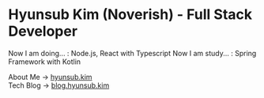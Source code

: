 # Hyunsub Kim (Noverish) - Full Stack Developer

Now I am doing... : Node.js, React with Typescript
Now I am study... : Spring Framework with Kotlin

About Me -> [hyunsub.kim](https://hyunsub.kim)    
Tech Blog -> [blog.hyunsub.kim](https://blog.hyunsub.kim)

<!--
**Noverish/Noverish** is a ✨ _special_ ✨ repository because its `README.md` (this file) appears on your GitHub profile.

Here are some ideas to get you started:

- 🔭 I’m currently working on ...
- 🌱 I’m currently learning ...
- 👯 I’m looking to collaborate on ...
- 🤔 I’m looking for help with ...
- 💬 Ask me about ...
- 📫 How to reach me: ...
- 😄 Pronouns: ...
- ⚡ Fun fact: ...
-->
